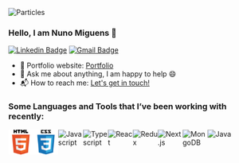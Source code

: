 ![Particles](https://user-images.githubusercontent.com/27971147/143610947-d22e39f7-7fd5-41f7-af4c-ef085b70dcd0.gif)

### Hello, I am Nuno Miguens 👋

[![Linkedin Badge](https://img.shields.io/badge/-nunomiguens-blue?style=flat-square&logo=Linkedin&logoColor=white&link=http://www.linkedin.com/in/nunomiguens)](http://www.linkedin.com/in/nunomiguens)
[![Gmail Badge](https://img.shields.io/badge/-nunomiguens@gmail.com-c14438?style=flat-square&logo=Gmail&logoColor=white&link=mailto:nunomiguens@gmail.com)](mailto:nunomiguens@gmail.com)

- 🎯 Portfolio website: [Portfolio](https://nunoportfolio.tk)
- 💬 Ask me about anything, I am happy to help :smile:
- 📬 How to reach me: [Let's get in touch!](http://www.linkedin.com/in/nunomiguens)


### Some Languages and Tools that I’ve been working with recently:

<img align="left" alt="HTML5" width="50px" src="https://raw.githubusercontent.com/github/explore/80688e429a7d4ef2fca1e82350fe8e3517d3494d/topics/html/html.png" />
<img align="left" alt="CSS3" width="50px" src="https://raw.githubusercontent.com/github/explore/80688e429a7d4ef2fca1e82350fe8e3517d3494d/topics/css/css.png" />
<img align="left" alt="Javascript" width="50px" src="https://user-images.githubusercontent.com/27971147/143611428-08a5fee1-fc6a-4d4a-acea-01b767bd9524.png" />
<img align="left" alt="Typescript" width="50px" src="https://user-images.githubusercontent.com/27971147/143611935-5fe7b573-10f4-485e-82c0-2983b0513f86.png" />
<img align="left" alt="React" width="50px" src="https://user-images.githubusercontent.com/27971147/143611698-5774cf16-c19a-4dfd-b25b-6c6b0ec2e8f0.png" />
<img align="left" alt="Redux" width="50px" src="https://user-images.githubusercontent.com/27971147/143613462-0a45b30f-3458-4073-8635-309ecf11f7a9.png" />
<img align="left" alt="Next.js" width="50px" src="https://user-images.githubusercontent.com/27971147/143614583-8a6dd274-9610-4430-96bf-e50fca6a836a.png" />
<img align="left" alt="MongoDB" width="50px" src="https://user-images.githubusercontent.com/27971147/143613797-497c7a23-2377-4aea-b72f-89a915a2e909.png" />
<img align="left" alt="Java" width="50px" src="https://user-images.githubusercontent.com/27971147/213170502-3b0806d8-f6a5-4dee-ab00-683abc49cbda.png" />




